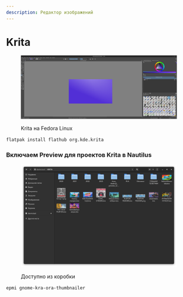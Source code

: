 ```yaml
---
description: Редактор изображений
---
```


# Krita

<figure><img src="../../.gitbook/assets/Снимок экрана от 2022-10-29 11-57-12.png" alt=""><figcaption><p>Krita на Fedora Linux</p></figcaption></figure>

```bash
flatpak install flathub org.kde.krita
```

### Включаем Preview для проектов Krita в Nautilus

<figure><img src="../../.gitbook/assets/Снимок экрана от 2023-03-07 16-56-59.png" alt=""><figcaption><p>Доступно из коробки</p></figcaption></figure>

```bash
epmi gnome-kra-ora-thumbnailer
```
